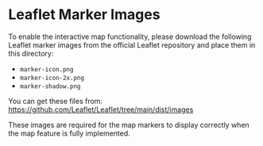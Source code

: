 # Leaflet Marker Images

To enable the interactive map functionality, please download the following Leaflet marker images from the official Leaflet repository and place them in this directory:

- `marker-icon.png`
- `marker-icon-2x.png` 
- `marker-shadow.png`

You can get these files from: https://github.com/Leaflet/Leaflet/tree/main/dist/images

These images are required for the map markers to display correctly when the map feature is fully implemented.